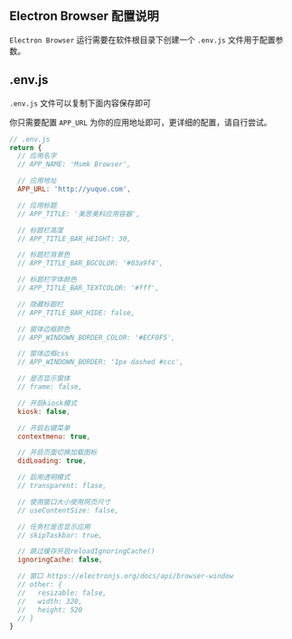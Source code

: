 
## Electron Browser 配置说明

`Electron Browser` 运行需要在软件根目录下创建一个 `.env.js` 文件用于配置参数。


## .env.js

`.env.js` 文件可以复制下面内容保存即可

你只需要配置 `APP_URL` 为你的应用地址即可，更详细的配置，请自行尝试。

```js
// .env.js
return {
  // 应用名字
  // APP_NAME: 'Msmk Browser',

  // 应用地址
  APP_URL: 'http://yuque.com',

  // 应用标题
  // APP_TITLE: '美思美科应用容器',

  // 标题栏高度
  // APP_TITLE_BAR_HEIGHT: 30,

  // 标题栏背景色
  // APP_TITLE_BAR_BGCOLOR: '#03a9f4',

  // 标题栏字体颜色
  // APP_TITLE_BAR_TEXTCOLOR: '#fff',

  // 隐藏标题栏
  // APP_TITLE_BAR_HIDE: false,

  // 窗体边框颜色
  // APP_WINDOWN_BORDER_COLOR: '#ECF0F5',

  // 窗体边框css
  // APP_WINDOWN_BORDER: '1px dashed #ccc',

  // 是否显示窗体
  // frame: false,

  // 开启kiosk模式
  kiosk: false,

  // 开启右键菜单
  contextmenu: true,

  // 开启页面切换加载图标
  didLoading: true,

  // 启用透明模式
  // transparent: flase,

  // 使用窗口大小使用网页尺寸
  // useContentSize: false,

  // 任务栏是否显示应用
  // skipTaskbar: true,

  // 跳过缓存开启reloadIgnoringCache()
  ignoringCache: false,

  // 窗口 https://electronjs.org/docs/api/browser-window
  // other: {
  //   resizable: false,
  //   width: 320,
  //   height: 520
  // }
}
```
